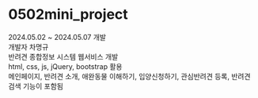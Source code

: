 # 0502mini_project<br>
2024.05.02 ~ 2024.05.07 개발<br>
개발자 차명규<br>
반려견 종합정보 시스템 웹서비스 개발<br>
html, css, js, jQuery, bootstrap 활용<br>
메인페이지, 반려견 소개, 애완동물 이해하기, 입양신청하기, 관심반려견 등록, 반려견 검색 기능이 포함됨<br>
